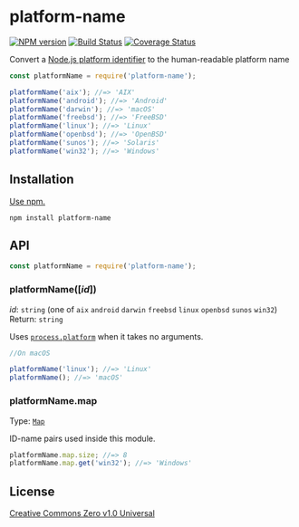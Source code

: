 # platform-name

[![NPM version](https://img.shields.io/npm/v/platform-name.svg)](https://www.npmjs.com/package/platform-name)
[![Build Status](https://travis-ci.org/shinnn/platform-name.svg?branch=master)](https://travis-ci.org/shinnn/platform-name)
[![Coverage Status](https://img.shields.io/coveralls/shinnn/platform-name.svg)](https://coveralls.io/github/shinnn/platform-name?branch=master)

Convert a [Node.js platform identifier](https://nodejs.org/api/os.html#os_os_platform) to the human-readable platform name

```javascript
const platformName = require('platform-name');

platformName('aix'); //=> 'AIX'
platformName('android'); //=> 'Android'
platformName('darwin'); //=> 'macOS'
platformName('freebsd'); //=> 'FreeBSD'
platformName('linux'); //=> 'Linux'
platformName('openbsd'); //=> 'OpenBSD'
platformName('sunos'); //=> 'Solaris'
platformName('win32'); //=> 'Windows'
```

## Installation

[Use npm.](https://docs.npmjs.com/cli/install)

```
npm install platform-name
```

## API

```javascript
const platformName = require('platform-name');
```

### platformName([*id*])

*id*: `string` (one of `aix` `android` `darwin` `freebsd` `linux` `openbsd` `sunos` `win32`)  
Return: `string`

Uses [`process.platform`](https://nodejs.org/api/process.html#process_process_platform) when it takes no arguments.

```javascript
//On macOS

platformName('linux'); //=> 'Linux'
platformName(); //=> 'macOS'
```

### platformName.map

Type: [`Map`](https://developer.mozilla.org/docs/Web/JavaScript/Reference/Global_Objects/Map)

ID-name pairs used inside this module.

```javascript
platformName.map.size; //=> 8
platformName.map.get('win32'); //=> 'Windows'
```

## License

[Creative Commons Zero v1.0 Universal](https://creativecommons.org/publicdomain/zero/1.0/deed)
